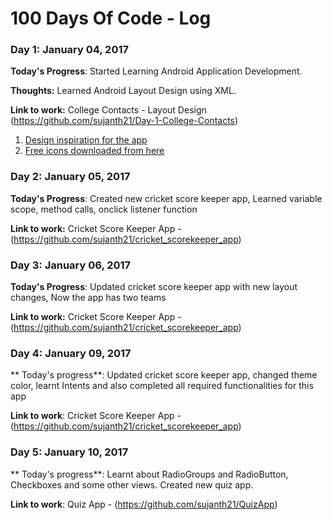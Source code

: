 # 100 Days Of Code - Log

### Day 1: January 04, 2017 

**Today's Progress**: Started Learning Android Application Development.

**Thoughts:** Learned Android Layout Design using XML. 

**Link to work:** College Contacts - Layout Design (https://github.com/sujanth21/Day-1-College-Contacts)


1. [Design inspiration for the app](https://au.pinterest.com/pin/263249540698212018/)
2. [Free icons downloaded from here](https://www.iconfinder.com/)

### Day 2: January 05, 2017

**Today's Progress**: Created new cricket score keeper app, Learned variable scope, method calls, onclick listener function

**Link to work:** Cricket Score Keeper App - (https://github.com/sujanth21/cricket_scorekeeper_app)

### Day 3: January 06, 2017

**Today's Progress**: Updated cricket score keeper app with new layout changes, Now the app has two teams

**Link to work:** Cricket Score Keeper App - (https://github.com/sujanth21/cricket_scorekeeper_app)

### Day 4: January 09, 2017

** Today's progress**: Updated cricket score keeper app, changed theme color, learnt Intents and also completed all required functionalities for this app

**Link to work**: Cricket Score Keeper App - (https://github.com/sujanth21/cricket_scorekeeper_app)

### Day 5: January 10, 2017

** Today's progress**: Learnt about RadioGroups and RadioButton, Checkboxes and some other views. Created new quiz app.

**Link to work**: Quiz App - (https://github.com/sujanth21/QuizApp)

